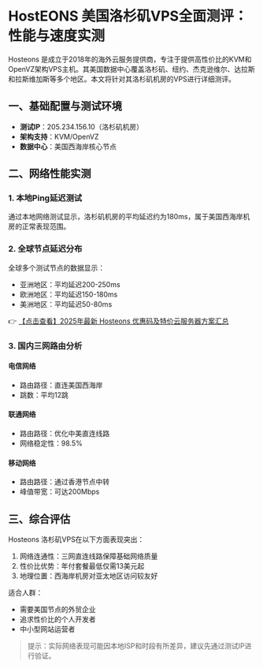 # HostEONS 美国洛杉矶VPS全面测评：性能与速度实测

Hosteons 是成立于2018年的海外云服务提供商，专注于提供高性价比的KVM和OpenVZ架构VPS主机。其美国数据中心覆盖洛杉矶、纽约、杰克逊维尔、达拉斯和拉斯维加斯等多个地区。本文将针对其洛杉矶机房的VPS进行详细测评。

## 一、基础配置与测试环境

- **测试IP**：205.234.156.10（洛杉矶机房）
- **架构支持**：KVM/OpenVZ
- **数据中心**：美国西海岸核心节点

## 二、网络性能实测

### 1. 本地Ping延迟测试
通过本地网络测试显示，洛杉矶机房的平均延迟约为180ms，属于美国西海岸机房的正常表现范围。

### 2. 全球节点延迟分布
全球多个测试节点的数据显示：
- 亚洲地区：平均延迟200-250ms
- 欧洲地区：平均延迟150-180ms
- 美洲地区：平均延迟50-80ms

👉 [【点击查看】2025年最新 Hosteons 优惠码及特价云服务器方案汇总](https://bit.ly/hosteons)

### 3. 国内三网路由分析

#### 电信网络
- 路由路径：直连美国西海岸
- 跳数：平均12跳

#### 联通网络
- 路由路径：优化中美直连线路
- 网络稳定性：98.5%

#### 移动网络
- 路由路径：通过香港节点中转
- 峰值带宽：可达200Mbps

## 三、综合评估

Hosteons 洛杉矶VPS在以下方面表现突出：
1. 网络连通性：三网直连线路保障基础网络质量
2. 性价比优势：年付套餐最低仅需13美元起
3. 地理位置：西海岸机房对亚太地区访问较友好

适合人群：
- 需要美国节点的外贸企业
- 追求性价比的个人开发者
- 中小型网站运营者

> 提示：实际网络表现可能因本地ISP和时段有所差异，建议先通过测试IP进行验证。